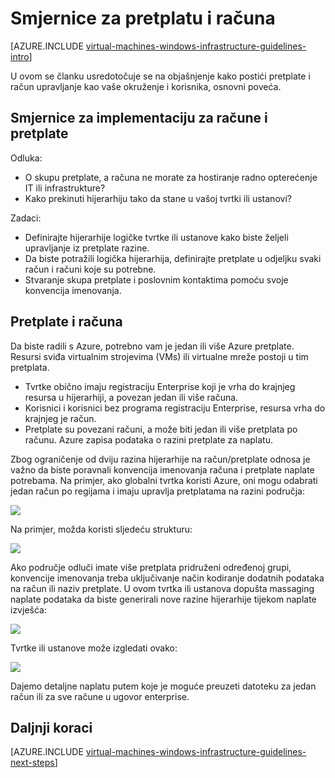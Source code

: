 <properties
    pageTitle="Pretplate i smjernice za račune | Microsoft Azure"
    description="Saznajte više o ključa dizajna i implementaciju smjernice za pretplate i račune na Azure."
    documentationCenter=""
    services="virtual-machines-windows"
    authors="iainfoulds"
    manager="timlt"
    editor=""
    tags="azure-resource-manager"/>

<tags
    ms.service="virtual-machines-windows"
    ms.workload="infrastructure-services"
    ms.tgt_pltfrm="vm-windows"
    ms.devlang="na"
    ms.topic="article"
    ms.date="09/08/2016"
    ms.author="iainfou"/>

# <a name="subscription-and-accounts-guidelines"></a>Smjernice za pretplatu i računa

[AZURE.INCLUDE [virtual-machines-windows-infrastructure-guidelines-intro](../../includes/virtual-machines-windows-infrastructure-guidelines-intro.md)] 

U ovom se članku usredotočuje se na objašnjenje kako postići pretplate i račun upravljanje kao vaše okruženje i korisnika, osnovni poveća.


## <a name="implementation-guidelines-for-subscriptions-and-accounts"></a>Smjernice za implementaciju za račune i pretplate

Odluka:

- O skupu pretplate, a računa ne morate za hostiranje radno opterećenje IT ili infrastrukture?
- Kako prekinuti hijerarhiju tako da stane u vašoj tvrtki ili ustanovi?

Zadaci:

- Definirajte hijerarhije logičke tvrtke ili ustanove kako biste željeli upravljanje iz pretplate razine.
- Da biste potražili logička hijerarhija, definirajte pretplate u odjeljku svaki račun i računi koje su potrebne.
- Stvaranje skupa pretplate i poslovnim kontaktima pomoću svoje konvencija imenovanja.


## <a name="subscriptions-and-accounts"></a>Pretplate i računa

Da biste radili s Azure, potrebno vam je jedan ili više Azure pretplate. Resursi sviđa virtualnim strojevima (VMs) ili virtualne mreže postoji u tim pretplata.

- Tvrtke obično imaju registraciju Enterprise koji je vrha do krajnjeg resursa u hijerarhiji, a povezan jedan ili više računa.
- Korisnici i korisnici bez programa registraciju Enterprise, resursa vrha do krajnjeg je račun.
- Pretplate su povezani računi, a može biti jedan ili više pretplata po računu. Azure zapisa podataka o razini pretplate za naplatu.

Zbog ograničenje od dviju razina hijerarhije na račun/pretplate odnosa je važno da biste poravnali konvencija imenovanja računa i pretplate naplate potrebama. Na primjer, ako globalni tvrtka koristi Azure, oni mogu odabrati jedan račun po regijama i imaju upravlja pretplatama na razini područja:

![](./media/virtual-machines-common-infrastructure-service-guidelines/sub01.png)

Na primjer, možda koristi sljedeću strukturu:

![](./media/virtual-machines-common-infrastructure-service-guidelines/sub02.png)

Ako područje odluči imate više pretplata pridruženi određenoj grupi, konvencije imenovanja treba uključivanje način kodiranje dodatnih podataka na račun ili naziv pretplate. U ovom tvrtka ili ustanova dopušta massaging naplate podataka da biste generirali nove razine hijerarhije tijekom naplate izvješća:

![](./media/virtual-machines-common-infrastructure-service-guidelines/sub03.png)

Tvrtke ili ustanove može izgledati ovako:

![](./media/virtual-machines-common-infrastructure-service-guidelines/sub04.png)

Dajemo detaljne naplatu putem koje je moguće preuzeti datoteku za jedan račun ili za sve račune u ugovor enterprise.


## <a name="next-steps"></a>Daljnji koraci

[AZURE.INCLUDE [virtual-machines-windows-infrastructure-guidelines-next-steps](../../includes/virtual-machines-windows-infrastructure-guidelines-next-steps.md)] 
